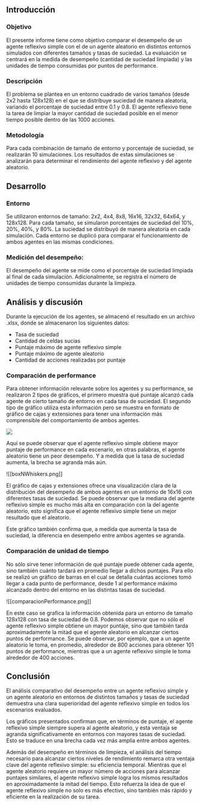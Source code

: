 ## Introducción
### Objetivo
El presente informe tiene como objetivo comparar el desempeño de un agente reflexivo simple con el de un agente aleatorio en distintos entornos simulados con diferentes tamaños y tasas de suciedad. La evaluación se centrará en la medida de desempeño (cantidad de suciedad limpiada) y las unidades de tiempo consumidas por puntos de performance.
### Descripción
El problema se plantea en un entorno cuadrado de varios tamaños (desde 2x2 hasta 128x128) en el que se distribuye suciedad de manera aleatoria, variando el porcentaje de suciedad entre 0.1 y 0.8. El agente reflexivo tiene la tarea de limpiar la mayor cantidad de suciedad posible en el menor tiempo posible dentro de las 1000 acciones.
### Metodología
Para cada combinación de tamaño de entorno y porcentaje de suciedad, se realizarán 10 simulaciones. Los resultados de estas simulaciones se analizarán para determinar el rendimiento del agente reflexivo y del agente aleatorio.
## Desarrollo
### Entorno
Se utilizaron entornos de tamaño: 2x2, 4x4, 8x8, 16x16, 32x32, 64x64, y 128x128. Para cada tamaño, se simularon porcentajes de suciedad del 10%, 20%, 40%, y 80%. La suciedad se distribuyó de manera aleatoria en cada simulación. Cada entorno se duplicó para comparar el funcionamiento de ambos agentes en las mismas condiciones.
### Medición del desempeño:  
El desempeño del agente se mide como el porcentaje de suciedad limpiada al final de cada simulación. Adicionalmente, se registra el número de unidades de tiempo consumidas durante la limpieza.
## Análisis y discusión
Durante la ejecución de los agentes, se almacenó el resultado en un archivo .xlsx, donde se almacenaron los siguientes datos:
- Tasa de suciedad
- Cantidad de celdas sucias
- Puntaje máximo de agente reflexivo simple
- Puntaje máximo de agente aleatorio
- Cantidad de acciones realizadas por puntaje
### Comparación de performance
Para obtener información relevante sobre los agentes y su performance, se realizaron 2 tipos de gráficos, el primero muestra qué puntaje alcanzó cada agente de cierto tamaño de entorno en cada tasa de suciedad. El segundo tipo de gráfico utiliza esta información pero se muestra en formato de gráfico de cajas y extensiones para tener una información más comprensible del comportamiento de ambos agentes.

 ![](boxNWhiskers)

Aquí se puede observar que el agente reflexivo simple obtiene mayor puntaje de performance en cada escenario, en otras palabras, el agente aleatorio tiene un peor desempeño. Y a medida que la tasa de suciedad aumenta, la brecha se agranda más aún.

![[boxNWhiskers.png]]

El gráfico de cajas y extensiones ofrece una visualización clara de la distribución del desempeño de ambos agentes en un entorno de 16x16 con diferentes tasas de suciedad. Se puede observar que la mediana del agente reflexivo simple es mucho más alta en comparación con la del agente aleatorio, esto significa que el agente reflexivo simple tiene un mejor resultado que el aleatorio.

Este gráfico también confirma que, a medida que aumenta la tasa de suciedad, la diferencia en desempeño entre ambos agentes se agranda. 
### Comparación de unidad de tiempo
No sólo sirve tener información de qué puntaje puede obtener cada agente, sino también cuánto tardará en promedio llegar a dichos puntajes. Para ello se realizó un gráfico de barras en el cual se detalla cuántas acciones tomó llegar a cada punto de performance, desde 1 al performance máximo alcanzado dentro del entorno en las distintas tasas de suciedad.

![[comparacionPerformance.png]]

En este caso se grafica la información obtenida para un entorno de tamaño 128x128 con tasa de suciedad de 0.8. Podemos observar que no sólo el agente reflexivo simple obtiene un mayor puntaje, sino que también tarda aproximadamente la mitad que el agente aleatorio en alcanzar ciertos puntos de performance. Se puede observar, por ejemplo, que a un agente  aleatorio le toma, en promedio, alrededor de 800 acciones para obtener 101 puntos de performance, mientras que a un agente reflexivo simple le toma alrededor de 400 acciones.

## Conclusión
El análisis comparativo del desempeño entre un agente reflexivo simple y un agente aleatorio en entornos de distintos tamaños y tasas de suciedad demuestra una clara superioridad del agente reflexivo simple en todos los escenarios evaluados. 

Los gráficos presentados confirman que, en términos de puntaje, el agente reflexivo simple siempre supera al agente aleatorio, y esta ventaja se agranda significativamente en entornos con mayores tasas de suciedad. Esto se traduce en una brecha cada vez más amplia entre ambos agentes.

Además del desempeño en términos de limpieza, el análisis del tiempo necesario para alcanzar ciertos niveles de rendimiento remarca otra ventaja clave del agente reflexivo simple: su eficiencia temporal. Mientras que el agente aleatorio requiere un mayor número de acciones para alcanzar puntajes similares, el agente reflexivo simple logra los mismos resultados en aproximadamente la mitad del tiempo. Esto refuerza la idea de que el agente reflexivo simple no solo es más efectivo, sino también más rápido y eficiente en la realización de su tarea.
